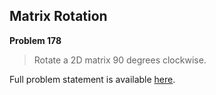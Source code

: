 Matrix Rotation
---------------

**Problem 178**

> Rotate a 2D matrix 90 degrees clockwise.

Full problem statement is available [here][mirror].

[mirror]: https://github.com/rdtsc/codeeval-problem-statements/tree/master/easy/178-matrix-rotation/
          "View Problem Statement Mirror"
